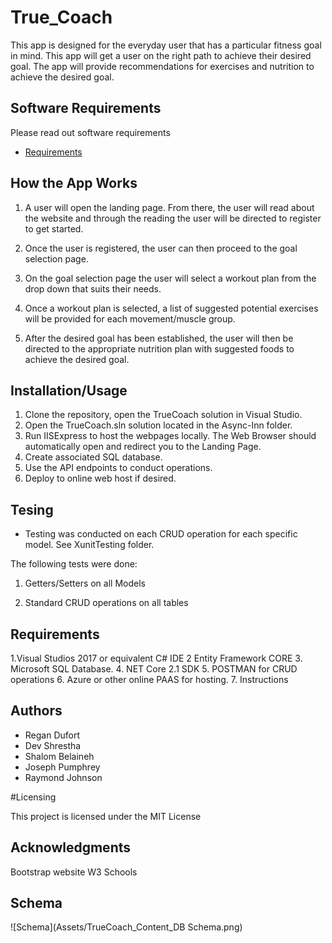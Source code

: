 # True_Coach

This app is designed for the everyday user that has a particular fitness goal in mind. This app will get a user on the right path to achieve their desired goal. The app will provide recommendations for exercises and nutrition to achieve the desired goal. 

## Software Requirements 
Please read out software requirements
* [Requirements](/Requirements.md)  

## How the App Works

1. A user will open the landing page. From there, the user will read about the website and through the reading the user will be directed to register to get started. 

2. Once the user is registered, the user can then proceed to the goal selection page. 

3. On the goal selection page the user will select a workout plan from the drop down that suits their needs.

4. Once a workout plan is selected, a list of suggested potential exercises will be provided for each movement/muscle group. 

5. After the desired goal has been established, the user will then be directed to the appropriate nutrition plan with suggested foods to achieve the desired goal.


## Installation/Usage
1. Clone the repository, open the TrueCoach solution in Visual Studio.
2. Open the TrueCoach.sln solution located in the Async-Inn folder.
3. Run IISExpress to host the webpages locally. The Web Browser should automatically open and redirect you to the Landing Page.
4. Create associated SQL database.
5. Use the API endpoints to conduct operations.
6. Deploy to online web host if desired.


## Tesing
* Testing was conducted on each CRUD operation for each specific model. See XunitTesting folder.

The following tests were done:

1. Getters/Setters on all Models

2. Standard CRUD operations on all tables

## Requirements
1.Visual Studios 2017 or equivalent C# IDE
2 Entity Framework CORE
3. Microsoft SQL Database.
4. NET Core 2.1 SDK
5. POSTMAN for CRUD operations
6. Azure or other online PAAS for hosting.
7. Instructions

## Authors
* Regan Dufort
* Dev Shrestha
* Shalom Belaineh
* Joseph Pumphrey
* Raymond Johnson

#Licensing 

This project is licensed under the MIT License

## Acknowledgments

Bootstrap website
W3 Schools

## Schema
![Schema](Assets/TrueCoach_Content_DB Schema.png)  
